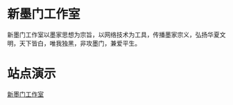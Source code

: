 # 新墨门工作室
新墨门工作室以墨家思想为宗旨，以网络技术为工具，传播墨家宗义，弘扬华夏文明，天下皆白，唯我独黑，非攻墨门，兼爱平生。

# 站点演示
[新墨门工作室](http://xmomen.github.io/xmomen-website)
